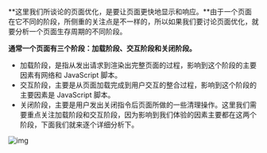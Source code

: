 **这里我们所谈论的页面优化，是要让页面更快地显示和响应。**由于一个页面在它不同的阶段，所侧重的关注点是不一样的，所以如果我们要讨论页面优化，就要分析一个页面生存周期的不同阶段。

**通常一个页面有三个阶段：加载阶段、交互阶段和关闭阶段。**

+ 加载阶段，是指从发出请求到渲染出完整页面的过程，影响到这个阶段的主要因素有网络和 JavaScript 脚本。
+ 交互阶段，主要是从页面加载完成到用户交互的整合过程，影响到这个阶段的主要因素是 JavaScript 脚本。
+ 关闭阶段，主要是用户发出关闭指令后页面所做的一些清理操作。这里我们需要重点关注加载阶段和交互阶段，因为影响到我们体验的因素主要都在这两个阶段，下面我们就来逐个详细分析下。

![img](https://static001.geekbang.org/resource/image/5d/7b/5d8716586b5f4d719097dca881007a7b.jpg?wh=1142*459)